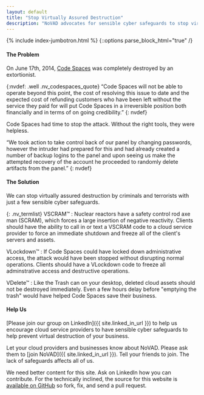 ```yaml
---
layout: default
title: "Stop Virtually Assured Destruction"
description: "NoVAD advocates for sensible cyber safeguards to stop virtually assured destruction by criminals and terrorists"
---
```

{% include index-jumbotron.html %}
{::options parse_block_html="true" /}
<div class="nv_home">

#### The Problem

On June 17th, 2014, [Code Spaces](http://www.codespaces.com) was completely destroyed by an extortionist.

{:nvdef: .well .nv_codespaces_quote}
&ldquo;Code Spaces will not be able to operate beyond this point, the cost of resolving this issue to date and the expected cost of refunding customers who have been left without the service they paid for will put Code Spaces in a irreversible position both financially and in terms of on going credibility.&rdquo;
{: nvdef}

Code Spaces had time to stop the attack. Without the right tools, they were helpless.

&ldquo;We took action to take control back of our panel by changing
passwords, however the intruder had prepared for this and had already
created a number of backup logins to the panel and upon seeing us make
the attempted recovery of the account he proceeded to randomly delete
artifacts from the panel.&rdquo;
{: nvdef}

#### The Solution

We can stop virtually assured destruction by criminals and terrorists
with just a few sensible cyber safeguards.

{: .nv_termlist}
VSCRAM&trade;
: Nuclear reactors have a safety control rod axe man (SCRAM), which
forces a large insertion of negative reactivity.  Clients should have
the ability to call in or text a VSCRAM code to a cloud service
provider to force an immediate shutdown and freeze all of the client's
servers and assets.

VLockdown&trade;
: If Code Spaces could have locked down administrative access, the
attack would have been stopped without disrupting normal operations.
Clients should have a VLockdown code to freeze all adminstrative
access and destructive operations.

VDelete&trade;
: Like the Trash can on your desktop, deleted cloud assets should not be
destroyed immediately.  Even a few hours delay before "emptying the
trash" would have helped Code Spaces save their business.

#### Help Us

[Please join our group on LinkedIn]({{ site.linked_in_url }}) to help
us encourage cloud service providers to have sensible cyber safeguards
to help prevent virtual destruction of your business.

Let your cloud providers and businesses know about NoVAD.  Please ask them
to [join NoVAD]({{ site.linked_in_url }}).  Tell your friends to join.
The lack of safeguards affects all of us.

We need better content for this site. Ask on LinkedIn how you can contribute.
For the technically inclined, the source for this website is
[available on GitHub](https://github.com/novadclub/novadclub.github.io)
so fork, fix, and send a pull request.

</div>
